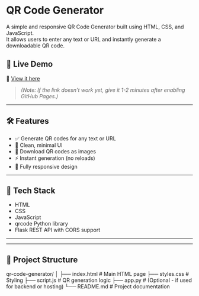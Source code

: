 # QR Code Generator

A simple and responsive QR Code Generator built using HTML, CSS, and JavaScript.  
It allows users to enter any text or URL and instantly generate a downloadable QR code.

## 🚀 Live Demo

🔗 [View it here](https://ashmitsharmabitsp.github.io/qr-code-generator/)

> *(Note: If the link doesn’t work yet, give it 1-2 minutes after enabling GitHub Pages.)*

---

## 🛠️ Features

- ✅ Generate QR codes for any text or URL
- 🎨 Clean, minimal UI
- 💾 Download QR codes as images
- ⚡ Instant generation (no reloads)
- 📱 Fully responsive design

---

## 🧰 Tech Stack

- HTML
- CSS
- JavaScript
- qrcode Python library
- Flask REST API with CORS support

---


---

## 📁 Project Structure

qr-code-generator/
│
├── index.html # Main HTML page
├── styles.css # Styling
├── script.js # QR generation logic
├── app.py # (Optional - if used for backend or hosting)
└── README.md # Project documentation




